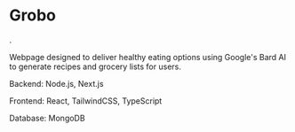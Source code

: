 # Grobo
.

Webpage designed to deliver healthy eating options using Google's Bard AI to generate recipes and grocery lists for users.

Backend: Node.js, Next.js

Frontend: React, TailwindCSS, TypeScript

Database: MongoDB
